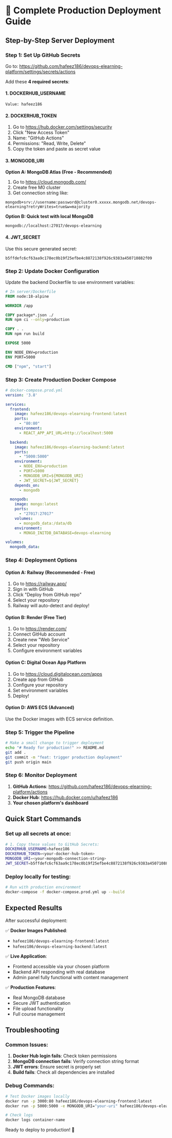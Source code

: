 # 🚀 Complete Production Deployment Guide

## Step-by-Step Server Deployment

### **Step 1: Set Up GitHub Secrets**

Go to: https://github.com/hafeez186/devops-elearning-platform/settings/secrets/actions

Add these **4 required secrets**:

#### 1. DOCKERHUB_USERNAME
```
Value: hafeez186
```

#### 2. DOCKERHUB_TOKEN
1. Go to https://hub.docker.com/settings/security
2. Click "New Access Token"
3. Name: "GitHub Actions"
4. Permissions: "Read, Write, Delete"
5. Copy the token and paste as secret value

#### 3. MONGODB_URI
**Option A: MongoDB Atlas (Free - Recommended)**
1. Go to https://cloud.mongodb.com/
2. Create free M0 cluster
3. Get connection string like:
```
mongodb+srv://username:password@cluster0.xxxxx.mongodb.net/devops-elearning?retryWrites=true&w=majority
```

**Option B: Quick test with local MongoDB**
```
mongodb://localhost:27017/devops-elearning
```

#### 4. JWT_SECRET
Use this secure generated secret:
```
b5ffdefc6cf63aa9c178ec0b19f25efbe4c8872138f926c9383a450710882f09
```

### **Step 2: Update Docker Configuration**

Update the backend Dockerfile to use environment variables:

```dockerfile
# In server/Dockerfile
FROM node:18-alpine

WORKDIR /app

COPY package*.json ./
RUN npm ci --only=production

COPY . .
RUN npm run build

EXPOSE 5000

ENV NODE_ENV=production
ENV PORT=5000

CMD ["npm", "start"]
```

### **Step 3: Create Production Docker Compose**

```yaml
# docker-compose.prod.yml
version: '3.8'

services:
  frontend:
    image: hafeez186/devops-elearning-frontend:latest
    ports:
      - "80:80"
    environment:
      - REACT_APP_API_URL=http://localhost:5000

  backend:
    image: hafeez186/devops-elearning-backend:latest
    ports:
      - "5000:5000"
    environment:
      - NODE_ENV=production
      - PORT=5000
      - MONGODB_URI=${MONGODB_URI}
      - JWT_SECRET=${JWT_SECRET}
    depends_on:
      - mongodb

  mongodb:
    image: mongo:latest
    ports:
      - "27017:27017"
    volumes:
      - mongodb_data:/data/db
    environment:
      - MONGO_INITDB_DATABASE=devops-elearning

volumes:
  mongodb_data:
```

### **Step 4: Deployment Options**

#### **Option A: Railway (Recommended - Free)**

1. Go to https://railway.app/
2. Sign in with GitHub
3. Click "Deploy from GitHub repo"
4. Select your repository
5. Railway will auto-detect and deploy!

#### **Option B: Render (Free Tier)**

1. Go to https://render.com/
2. Connect GitHub account
3. Create new "Web Service"
4. Select your repository
5. Configure environment variables

#### **Option C: Digital Ocean App Platform**

1. Go to https://cloud.digitalocean.com/apps
2. Create app from GitHub
3. Configure your repository
4. Set environment variables
5. Deploy!

#### **Option D: AWS ECS (Advanced)**

Use the Docker images with ECS service definition.

### **Step 5: Trigger the Pipeline**

```bash
# Make a small change to trigger deployment
echo "# Ready for production!" >> README.md
git add .
git commit -m "feat: trigger production deployment"
git push origin main
```

### **Step 6: Monitor Deployment**

1. **GitHub Actions**: https://github.com/hafeez186/devops-elearning-platform/actions
2. **Docker Hub**: https://hub.docker.com/u/hafeez186
3. **Your chosen platform's dashboard**

## **Quick Start Commands**

### Set up all secrets at once:
```bash
# 1. Copy these values to GitHub Secrets:
DOCKERHUB_USERNAME=hafeez186
DOCKERHUB_TOKEN=<your-docker-hub-token>
MONGODB_URI=<your-mongodb-connection-string>
JWT_SECRET=b5ffdefc6cf63aa9c178ec0b19f25efbe4c8872138f926c9383a450710882f09
```

### Deploy locally for testing:
```bash
# Run with production environment
docker-compose -f docker-compose.prod.yml up --build
```

## **Expected Results**

After successful deployment:

✅ **Docker Images Published**:
- `hafeez186/devops-elearning-frontend:latest`
- `hafeez186/devops-elearning-backend:latest`

✅ **Live Application**:
- Frontend accessible via your chosen platform
- Backend API responding with real database
- Admin panel fully functional with content management

✅ **Production Features**:
- Real MongoDB database
- Secure JWT authentication
- File upload functionality
- Full course management

## **Troubleshooting**

### Common Issues:

1. **Docker Hub login fails**: Check token permissions
2. **MongoDB connection fails**: Verify connection string format
3. **JWT errors**: Ensure secret is properly set
4. **Build fails**: Check all dependencies are installed

### Debug Commands:
```bash
# Test Docker images locally
docker run -p 3000:80 hafeez186/devops-elearning-frontend:latest
docker run -p 5000:5000 -e MONGODB_URI="your-uri" hafeez186/devops-elearning-backend:latest

# Check logs
docker logs container-name
```

Ready to deploy to production! 🚀
